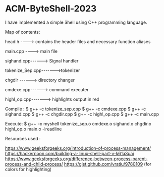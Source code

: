 # ACM-ByteShell-2023

I have implemented a simple Shell using C++ programming language. 


Map of contents:

head.h ----> contains the header files and necessary function aliases

main.cpp ----> main file

sighand.cpp------> Signal handler

tokenize_Sep.cpp------->tokenizer

chgdir ------> directory changer

cmdexe.cpp------> command executer

highl_op.cpp-------> highlights output in red

Compile  :
$ g++ -c tokenize_sep.cpp
$ g++ -c cmdexe.cpp
$ g++ -c sighand.cpp
$ g++ -c chgdir.cpp
$ g++ -c highl_op.cpp
$ g++ -c main.cpp

Execute:
$ g++ -o myshell tokenize_sep.o cmdexe.o sighand.o chgdir.o highl_op.o main.o -lreadline


Resources used :

https://www.geeksforgeeks.org/introduction-of-process-management/
https://hackernoon.com/building-a-linux-shell-part-v-k61a3uai
https://www.geeksforgeeks.org/difference-between-process-parent-process-and-child-process/
https://gist.github.com/vratiu/9780109 (for colors for highlighting)


